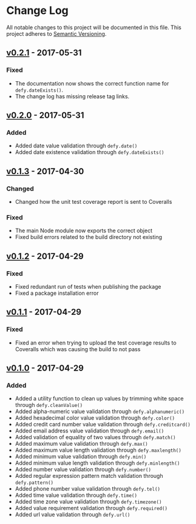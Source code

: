 # Change Log

All notable changes to this project will be documented in this file.
This project adheres to [Semantic Versioning](http://semver.org/).


## [v0.2.1] - 2017-05-31
### Fixed

- The documentation now shows the correct function name for `defy.dateExists()`.
- The change log has missing release tag links.


## [v0.2.0] - 2017-05-31
### Added

- Added date value validation through `defy.date()`
- Added date existence validation through `defy.dateExists()`


## [v0.1.3] - 2017-04-30

### Changed

- Changed how the unit test coverage report is sent to Coveralls

### Fixed

- The main Node module now exports the correct object
- Fixed build errors related to the build directory not existing


## [v0.1.2] - 2017-04-29

### Fixed

- Fixed redundant run of tests when publishing the package
- Fixed a package installation error


## [v0.1.1] - 2017-04-29

### Fixed

- Fixed an error when trying to upload the test coverage results to Coveralls which was causing the build to not pass


## [v0.1.0] - 2017-04-29

### Added

- Added a utility function to clean up values by trimming white space through `defy.cleanValue()`
- Added alpha-numeric value validation through `defy.alphanumeric()`
- Added hexadecimal color value validation through `defy.color()`
- Added credit card number value validation through `defy.creditcard()`
- Added email address value validation through `defy.email()`
- Added validation of equality of two values through `defy.match()`
- Added maximum value validation through `defy.max()`
- Added maximum value length validation through `defy.maxlength()`
- Added minimum value validation through `defy.min()`
- Added minimum value length validation through `defy.minlength()`
- Added number value validation through `defy.number()`
- Added regular expression pattern match validation through `defy.pattern()`
- Added phone number value validation through `defy.tel()`
- Added time value validation through `defy.time()`
- Added time zone value validation through `defy.timezone()`
- Added value requirement validation through `defy.required()`
- Added url value validation through `defy.url()`


[Latest]: https://github.com/MrSlide/defy/tree/master
[Unreleased]: https://github.com/MrSlide/defy/tree/develop
[v0.2.1]: https://github.com/MrSlide/defy/tree/v0.2.1
[v0.2.0]: https://github.com/MrSlide/defy/tree/v0.2.0
[v0.1.3]: https://github.com/MrSlide/defy/tree/v0.1.3
[v0.1.2]: https://github.com/MrSlide/defy/tree/v0.1.2
[v0.1.1]: https://github.com/MrSlide/defy/tree/v0.1.1
[v0.1.0]: https://github.com/MrSlide/defy/tree/v0.1.0
